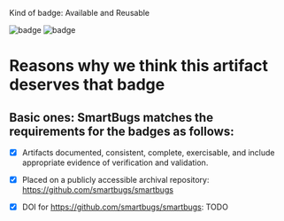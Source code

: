 Kind of badge: Available and Reusable

![badge](https://esec-fse19.ut.ee/wp-content/uploads/2018/12/artifacts_available.png)
![badge](https://esec-fse19.ut.ee/wp-content/uploads/2018/12/artifacts_resuable.png)

# Reasons why we think this artifact deserves that badge

## Basic ones: SmartBugs matches the requirements for the badges as follows:

- [X] Artifacts documented, consistent, complete, exercisable, and include appropriate evidence of verification and validation.
- [X] Placed on a publicly accessible archival repository: https://github.com/smartbugs/smartbugs
- [X] DOI for https://github.com/smartbugs/smartbugs: TODO

